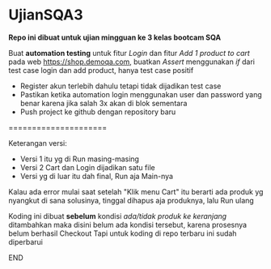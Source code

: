 # UjianSQA3
**Repo ini dibuat untuk ujian mingguan ke 3 kelas bootcam SQA**

Buat **automation testing** untuk fitur _Login_ dan fitur _Add 1 product to cart_ pada web https://shop.demoqa.com, buatkan _Assert_ menggunakan _if_ dari test case login dan add product, hanya test case positif

- Register akun terlebih dahulu tetapi tidak dijadikan test case
- Pastikan ketika automation login menggunakan user dan password yang benar karena jika salah 3x akan di blok sementara
- Push project ke github dengan repository baru

=====================

Keterangan versi:
-  Versi 1 itu yg di Run masing-masing
-  Versi 2 Cart dan Login dijadikan satu file
-  Versi yg di luar itu dah final, Run aja Main-nya

Kalau ada error mulai saat setelah "Klik menu Cart"
itu berarti ada produk yg nyangkut di sana
solusinya, tinggal dihapus aja produknya, lalu Run ulang

Koding ini dibuat **sebelum** kondisi _ada/tidak produk ke keranjang_ ditambahkan
maka disini belum ada kondisi tersebut, karena prosesnya belum berhasil Checkout
Tapi untuk koding di repo terbaru ini sudah diperbarui

END

